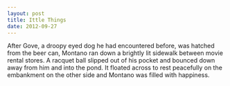```yaml
---
layout: post
title: Ittle Things
date: 2012-09-27
---
```

After Gove, a droopy eyed dog he had encountered before, was hatched from
      the beer can, Montano ran down a brightly lit sidewalk between movie rental stores. A racquet
      ball slipped out of his pocket and bounced down away from him and into the pond. It floated
      across to rest peacefully on the embankment on the other side and Montano was filled with
      happiness.